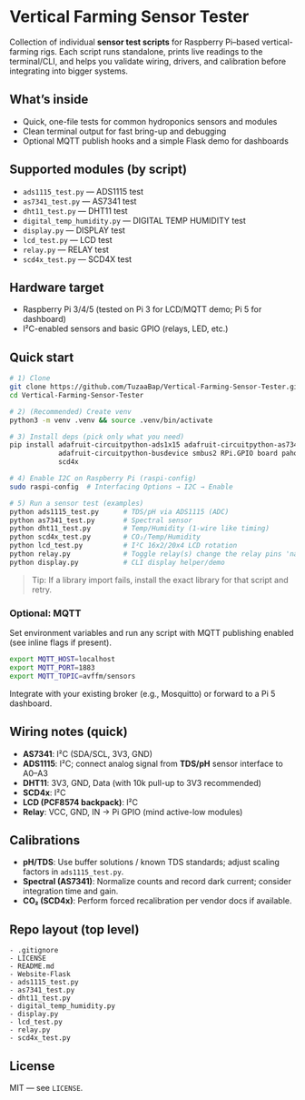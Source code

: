 # Vertical Farming Sensor Tester

Collection of individual **sensor test scripts** for Raspberry Pi–based vertical-farming rigs.
Each script runs standalone, prints live readings to the terminal/CLI, and helps you validate wiring, drivers, and calibration before integrating into bigger systems.

## What’s inside

- Quick, one-file tests for common hydroponics sensors and modules
- Clean terminal output for fast bring-up and debugging
- Optional MQTT publish hooks and a simple Flask demo for dashboards

## Supported modules (by script)

- `ads1115_test.py` — ADS1115 test
- `as7341_test.py` — AS7341 test
- `dht11_test.py` — DHT11 test
- `digital_temp_humidity.py` — DIGITAL TEMP HUMIDITY test
- `display.py` — DISPLAY test
- `lcd_test.py` — LCD test
- `relay.py` — RELAY test
- `scd4x_test.py` — SCD4X test

## Hardware target
- Raspberry Pi 3/4/5 (tested on Pi 3 for LCD/MQTT demo; Pi 5 for dashboard)
- I²C-enabled sensors and basic GPIO (relays, LED, etc.)

## Quick start

```bash
# 1) Clone
git clone https://github.com/TuzaaBap/Vertical-Farming-Sensor-Tester.git
cd Vertical-Farming-Sensor-Tester

# 2) (Recommended) Create venv
python3 -m venv .venv && source .venv/bin/activate

# 3) Install deps (pick only what you need)
pip install adafruit-circuitpython-ads1x15 adafruit-circuitpython-as7341 adafruit-circuitpython-dht \
            adafruit-circuitpython-busdevice smbus2 RPi.GPIO board paho-mqtt flask \
            scd4x

# 4) Enable I2C on Raspberry Pi (raspi-config)
sudo raspi-config  # Interfacing Options → I2C → Enable

# 5) Run a sensor test (examples)
python ads1115_test.py      # TDS/pH via ADS1115 (ADC)
python as7341_test.py       # Spectral sensor
python dht11_test.py        # Temp/Humidity (1-wire like timing)
python scd4x_test.py        # CO₂/Temp/Humidity
python lcd_test.py          # I²C 16x2/20x4 LCD rotation
python relay.py             # Toggle relay(s) change the relay pins 'nano relay.py'
python display.py           # CLI display helper/demo
```

> Tip: If a library import fails, install the exact library for that script and retry.

### Optional: MQTT

Set environment variables and run any script with MQTT publishing enabled (see inline flags if present).

```bash
export MQTT_HOST=localhost
export MQTT_PORT=1883
export MQTT_TOPIC=avffm/sensors
```
Integrate with your existing broker (e.g., Mosquitto) or forward to a Pi 5 dashboard.



## Wiring notes (quick)
- **AS7341**: I²C (SDA/SCL, 3V3, GND)
- **ADS1115**: I²C; connect analog signal from **TDS/pH** sensor interface to A0–A3
- **DHT11**: 3V3, GND, Data (with 10k pull-up to 3V3 recommended)
- **SCD4x**: I²C
- **LCD (PCF8574 backpack)**: I²C
- **Relay**: VCC, GND, IN → Pi GPIO (mind active-low modules)

## Calibrations
- **pH/TDS**: Use buffer solutions / known TDS standards; adjust scaling factors in `ads1115_test.py`.
- **Spectral (AS7341)**: Normalize counts and record dark current; consider integration time and gain.
- **CO₂ (SCD4x)**: Perform forced recalibration per vendor docs if available.

## Repo layout (top level)

```
- .gitignore
- LICENSE
- README.md
- Website-Flask
- ads1115_test.py
- as7341_test.py
- dht11_test.py
- digital_temp_humidity.py
- display.py
- lcd_test.py
- relay.py
- scd4x_test.py
```

## License
MIT — see `LICENSE`.

